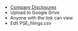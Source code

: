 - [Company Disclosures](http://edge.pse.com.ph/companyDisclosures/form.do?cmpy_id=174)
- Upload to Google Drive
- Anyone with the link can view
- Edit PSE_filings.csv
